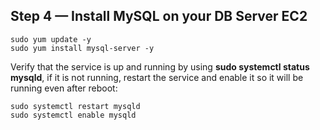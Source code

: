 ## Step 4 — Install MySQL on your DB Server EC2
```
sudo yum update -y
sudo yum install mysql-server -y
```
Verify that the service is up and running by using **sudo systemctl status mysqld**, if it is not running, restart the service and enable it so it will be running even after reboot:
```
sudo systemctl restart mysqld
sudo systemctl enable mysqld
```

